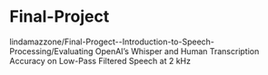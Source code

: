 # Final-Project
lindamazzone/Final-Progect--Introduction-to-Speech-Processing/Evaluating OpenAI’s Whisper and Human Transcription Accuracy on Low-Pass Filtered Speech at 2 kHz
